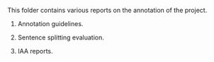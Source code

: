 This folder contains various reports on the annotation of the project.

1) Annotation guidelines.

2) Sentence splitting evaluation.

3) IAA reports.
